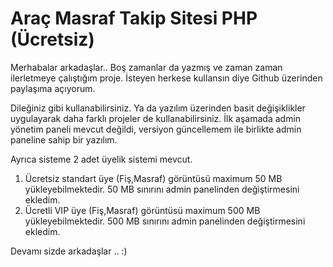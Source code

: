 # Araç Masraf Takip Sitesi PHP (Ücretsiz)
Merhabalar arkadaşlar..
Boş zamanlar da yazmış ve zaman zaman ilerletmeye çalıştığım proje.
İsteyen herkese kullansın diye Github üzerinden paylaşıma açıyorum.

Dileğiniz gibi kullanabilirsiniz.
Ya da yazılım üzerinden basit değişiklikler uygulayarak daha farklı projeler de kullanabilirsiniz.
İlk aşamada admin yönetim paneli mevcut değildi, versiyon güncellemem ile birlikte admin paneline sahip bir yazılım.

Ayrıca sisteme 2 adet üyelik sistemi mevcut.
1. Ücretsiz standart üye (Fiş,Masraf) görüntüsü maximum 50 MB yükleyebilmektedir. 50 MB sınırını admin panelinden değiştirmesini ekledim.
2. Ücretli VIP üye (Fiş,Masraf) görüntüsü maximum 500 MB yükleyebilmektedir. 500 MB sınırını admin panelinden değiştirmesini ekledim.

Devamı sizde arkadaşlar .. :)
